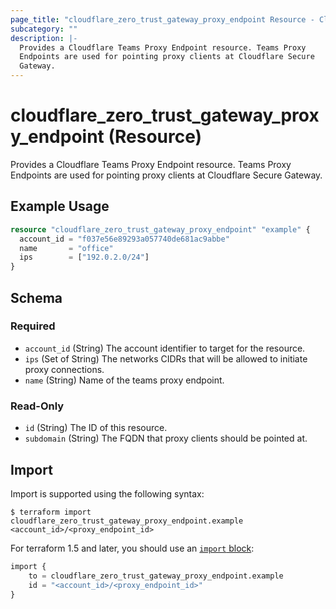 ```yaml
---
page_title: "cloudflare_zero_trust_gateway_proxy_endpoint Resource - Cloudflare"
subcategory: ""
description: |-
  Provides a Cloudflare Teams Proxy Endpoint resource. Teams Proxy
  Endpoints are used for pointing proxy clients at Cloudflare Secure
  Gateway.
---
```


# cloudflare_zero_trust_gateway_proxy_endpoint (Resource)

Provides a Cloudflare Teams Proxy Endpoint resource. Teams Proxy
Endpoints are used for pointing proxy clients at Cloudflare Secure
Gateway.

## Example Usage

```terraform
resource "cloudflare_zero_trust_gateway_proxy_endpoint" "example" {
  account_id = "f037e56e89293a057740de681ac9abbe"
  name       = "office"
  ips        = ["192.0.2.0/24"]
}
```
<!-- schema generated by tfplugindocs -->
## Schema

### Required

- `account_id` (String) The account identifier to target for the resource.
- `ips` (Set of String) The networks CIDRs that will be allowed to initiate proxy connections.
- `name` (String) Name of the teams proxy endpoint.

### Read-Only

- `id` (String) The ID of this resource.
- `subdomain` (String) The FQDN that proxy clients should be pointed at.

## Import

Import is supported using the following syntax:

```shell
$ terraform import cloudflare_zero_trust_gateway_proxy_endpoint.example <account_id>/<proxy_endpoint_id>
```

For terraform 1.5 and later, you should use an [`import` block](https://developer.hashicorp.com/terraform/language/import):
```terraform
import {
    to = cloudflare_zero_trust_gateway_proxy_endpoint.example
    id = "<account_id>/<proxy_endpoint_id>"
}
```
